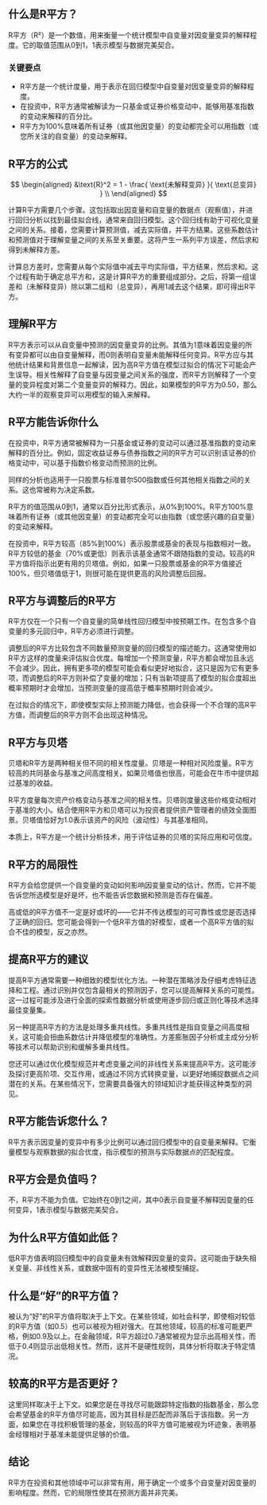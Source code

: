 ## 什么是R平方？

R平方（R²）是一个数值，用来衡量一个统计模型中自变量对因变量变异的解释程度。它的取值范围从0到1，1表示模型与数据完美契合。

### 关键要点

- R平方是一个统计度量，用于表示在回归模型中自变量对因变量变异的解释程度。
- 在投资中，R平方通常被解读为一只基金或证券价格变动中，能够用基准指数的变动来解释的百分比。
- R平方为100%意味着所有证券（或其他因变量）的变动都完全可以用指数（或您所关注的自变量）的变动来解释。

## R平方的公式

$$ \begin{aligned} &\text{R}^2 = 1 - \frac{ \text{未解释变异} }{ \text{总变异} } \\ \end{aligned} $$

计算R平方需要几个步骤。这包括取出因变量和自变量的数据点（观察值），并进行回归分析以找到最佳拟合线，通常来自回归模型。这个回归线有助于可视化变量之间的关系。接着，您需要计算预测值，减去实际值，并平方结果。这些系数估计和预测值对于理解变量之间的关系至关重要。这将产生一系列平方误差，然后求和得到未解释方差。

计算总方差时，您需要从每个实际值中减去平均实际值，平方结果，然后求和。这个过程有助于确定总平方和，这是计算R平方的重要组成部分。之后，将第一组误差和（未解释变异）除以第二组和（总变异），再用1减去这个结果，即可得出R平方。

## 理解R平方

R平方表示可以从自变量中预测的因变量变异的比例。其值为1意味着因变量的所有变异都可以由自变量解释，而0则表明自变量未能解释任何变异。R平方应与其他统计结果和背景信息一起解读，因为高R平方值在模型过拟合的情况下可能会产生误导。相关性解释了自变量与因变量之间关系的强度，而R平方则解释了一个变量的变异程度对第二个变量变异的解释力。因此，如果模型的R平方为0.50，那么大约一半的观察变异可以用模型的输入来解释。

## R平方能告诉你什么

在投资中，R平方通常被解释为一只基金或证券的变动可以通过基准指数的变动来解释的百分比。例如，固定收益证券与债券指数之间的R平方可以识别该证券的价格变动中，可以基于指数价格变动而预测的比例。

同样的分析也适用于一只股票与标准普尔500指数或任何其他相关指数之间的关系。这也常被称为决定系数。

R平方的值范围从0到1，通常以百分比形式表示，从0%到100%。R平方100%意味着所有证券（或其他因变量）的变动都完全可以由指数（或您感兴趣的自变量）的变动来解释。

在投资中，R平方较高（85%到100%）表示股票或基金的表现与指数相对一致。R平方较低的基金（70%或更低）则表示该基金通常不跟随指数的变动。较高的R平方值将指示出更有用的贝塔值。例如，如果一只股票或基金的R平方值接近100%，但贝塔值低于1，则很可能在提供更高的风险调整后回报。

## R平方与调整后的R平方

R平方仅在一个只有一个自变量的简单线性回归模型中按预期工作。在包含多个自变量的多元回归中，R平方必须进行调整。

调整后的R平方比较包含不同数量预测变量的回归模型的描述能力。这通常使用如R平方这样的度量来评估拟合优度。每增加一个预测变量，R平方都会增加且永远不会减少。因此，拥有更多项的模型可能会看似更好地拟合，这只是因为它有更多项，而调整后的R平方则补偿了变量的增加；只有当新项提高了模型的拟合度超出概率预期时才会增加，当预测变量的提高低于概率预期时则会减少。

在过拟合的情况下，即使模型实际上预测能力降低，也会获得一个不合理的高R平方值，而调整后的R平方则不会出现这种情况。

## R平方与贝塔

贝塔和R平方是两种相关但不同的相关性度量。贝塔是一种相对风险度量。R平方较高的共同基金与基准之间高度相关。如果贝塔值也很高，可能会在牛市中提供超过基准的收益。

R平方度量每次资产价格变动与基准之间的相关性。贝塔则度量这些价格变动相对于基准的大小。结合使用R平方和贝塔可以为投资者提供资产管理者的绩效全面图景。贝塔值恰好为1.0表示该资产的风险（波动性）与其基准相同。

本质上，R平方是一个统计分析技术，用于评估证券的贝塔的实际应用和可信度。

## R平方的局限性

R平方会给您提供一个自变量的变动如何影响因变量变动的估计。然而，它并不能告诉您所选模型是好是坏，也不能告诉您数据和预测是否存在偏差。

高或低的R平方值不一定是好或坏的——它并不传达模型的可可靠性或您是否选择了正确的回归。您可能会得到一个低R平方值的好模型，或者一个高R平方值的拟合不佳的模型，反之亦然。

## 提高R平方的建议

提高R平方通常需要一种细致的模型优化方法。一种潜在策略涉及仔细考虑特征选择和工程。通过识别并仅包含最相关的预测因子，您可以提高解释关系的可能性。这一过程可能涉及进行全面的探索性数据分析或使用逐步回归或正则化等技术选择最佳变量集。

另一种提高R平方的方法是处理多重共线性。多重共线性是指自变量之间高度相关。这可能会扭曲系数估计并降低模型的准确性。方差膨胀因子分析或主成分分析等技术可以帮助识别和缓解多重共线性。

您还可以通过优化模型规范并考虑变量之间的非线性关系来提高R平方。这可能涉及探讨更高阶项、交互作用，或通过不同方式转换变量，以更好地捕捉数据点之间潜在的关系。在某些情况下，您需要具备强大的领域知识才能获得这种类型的洞见。

## R平方能告诉您什么？

R平方表示因变量的变异中有多少比例可以通过回归模型中的自变量来解释。它衡量模型与观察数据的拟合优度，指示模型的预测与实际数据点的匹配程度。

## R平方会是负值吗？

不，R平方不能为负值。它始终在0到1之间，其中0表示自变量不解释因变量的任何变异，1表示模型与数据完美契合。

## 为什么R平方值如此低？

低R平方值表明回归模型中的自变量未有效解释因变量的变异。这可能由于缺失相关变量、非线性关系，或数据中固有的变异性无法被模型捕捉。

## 什么是“好”的R平方值？

被认为“好”的R平方值将取决于上下文。在某些领域，如社会科学，即使相对较低的R平方值（如0.5）也可以被视为相对强大。在其他领域，较高的标准可能更严格，例如0.9及以上。在金融领域，R平方超过0.7通常被视为显示出高相关性，而低于0.4则显示出低相关性。然而，这并不是硬性规则，具体分析将取决于特定情况。

## 较高的R平方是否更好？

这里同样取决于上下文。如果您是在寻找尽可能跟踪特定指数的指数基金，那么您会希望基金的R平方值尽可能高，因为其目标是匹配而非落后于该指数。另一方面，如果您在寻找积极管理的基金，则较高的R平方值可能被视为坏迹象，表明基金经理相对于基准未能提供足够的价值。

## 结论

R平方在投资和其他领域中可以非常有用，用于确定一个或多个自变量对因变量的影响程度。然而，它的局限性使其在预测方面并非完美。